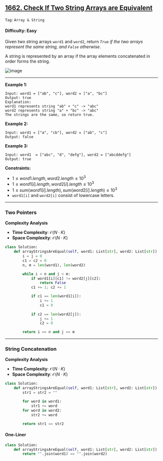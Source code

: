 ## [1662. Check If Two String Arrays are Equivalent](https://leetcode.com/problems/check-if-two-string-arrays-are-equivalent)

```Tag```: ```Array & String```

#### Difficulty: Easy

Given two string arrays ```word1``` and ```word2```, return _```True``` if the two arrays represent the same string, and ```False``` otherwise_.

A string is represented by an array if the array elements concatenated in order forms the string.

![image](https://github.com/quananhle/Python/assets/35042430/2fd60c9e-3861-45ac-b793-5e8ef7a5e998)

---

__Example 1:__
```
Input: word1 = ["ab", "c"], word2 = ["a", "bc"]
Output: true
Explanation:
word1 represents string "ab" + "c" -> "abc"
word2 represents string "a" + "bc" -> "abc"
The strings are the same, so return true.
```

__Example 2:__
```
Input: word1 = ["a", "cb"], word2 = ["ab", "c"]
Output: false
```

__Example 3:__
```
Input: word1  = ["abc", "d", "defg"], word2 = ["abcddefg"]
Output: true
```

__Constraints:__

- $1 \le word1.length, word2.length \le 10^3$
- $1 \le word1[i].length, word2[i].length \le 10^3$
- $1 \le sum(word1[i].length), sum(word2[i].length) \le 10^3$
- ```word1[i]``` and ```word2[i]``` consist of lowercase letters.

---

### Two Pointers

__Complexity Analysis__

- __Time Complexity__: $\mathcal{O}(N \cdot K)$
- __Space Complexity__: $\mathcal{O}(N \cdot K)$

```Python
class Solution:
    def arrayStringsAreEqual(self, word1: List[str], word2: List[str]) -> bool:
        i = j = 0
        c1 = c2 = 0
        n, m = len(word1), len(word2)

        while i < n and j < m:
            if word1[i][c1] != word2[j][c2]:
                return False
            c1 += 1; c2 += 1

            if c1 == len(word1[i]):
                i += 1
                c1 = 0
            
            if c2 == len(word2[j]):
                j += 1
                c2 = 0

        return i == n and j == m
```

---

### String Concatenation

__Complexity Analysis__

- __Time Complexity__: $\mathcal{O}(N \cdot K)$
- __Space Complexity__: $\mathcal{O}(N \cdot K)$

```Python
class Solution:
    def arrayStringsAreEqual(self, word1: List[str], word2: List[str]) -> bool:
        str1 = str2 = ""

        for word in word1:
            str1 += word
        for word in word2:
            str2 += word 

        return str1 == str2
```

#### One-Liner

```Python
class Solution:
    def arrayStringsAreEqual(self, word1: List[str], word2: List[str]) -> bool:
        return "".join(word1) == "".join(word2)
```
